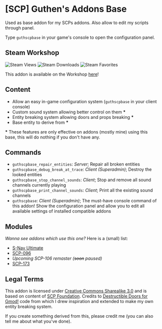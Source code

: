 # [SCP] Guthen's Addons Base

Used as base addon for my SCPs addons. Also allow to edit my scripts through panel.

Type `guthscpbase` in your game's console to open the configuration panel.

## Steam Workshop
![Steam Views](https://img.shields.io/steam/views/2139692777?color=red&style=for-the-badge)
![Steam Downloads](https://img.shields.io/steam/downloads/2139692777?color=red&style=for-the-badge)
![Steam Favorites](https://img.shields.io/steam/favorites/2139692777?color=red&style=for-the-badge)

This addon is available on the Workshop [here](https://steamcommunity.com/sharedfiles/filedetails/?id=2139692777)!

## Content
+ Allow an easy in-game configuration system (`guthscpbase` in your client console)
+ Custom sound system allowing better control on them **\***
+ Entity breaking system allowing doors and props breaking **\***
+ Base entity to derive from **\***

**\*** These features are only effective on addons (mostly mine) using this base, this will do nothing if you don't have any.

## Commands
+ `guthscpbase_repair_entities`: *Server*; Repair all broken entities
+ `guthscpbase_debug_break_at_trace`: *Client (Superadmin)*; Destroy the looked entities
+ `guthscpbase_stop_channel_sounds`: *Client*; Stop and remove all sound channels currently playing
+ `guthscpbase_print_channel_sounds`: *Client*; Print all the existing sound channels 
+ `guthscpbase`: *Client (Superadmin)*; The must-have console command of this addon! Show the configuration panel and allow you to edit all available settings of installed compatible addons

## Modules
*Wanna see addons which use this one?* Here is a (small) list:
+ [S-Nav Ultimate](https://steamcommunity.com/sharedfiles/filedetails/?id=2139521265)
+ [SCP-096](https://steamcommunity.com/sharedfiles/filedetails/?id=2641523360)
+ *Upcoming SCP-106 remaster (~~soon~~ paused)*
+ [SCP-173](https://steamcommunity.com/sharedfiles/filedetails/?id=1785073622)

## Legal Terms
This addon is licensed under [Creative Commons Sharealike 3.0](https://creativecommons.org/licenses/by-sa/3.0/) and is based on content of [SCP Foundation](http://scp-wiki.wikidot.com/). Credits to [Destructible Doors for Gmod!](https://steamcommunity.com/sharedfiles/filedetails/?id=290961117) code from which I drew inspiration and extended to make my own entity breaking system.

If you create something derived from this, please credit me (you can also tell me about what you've done).